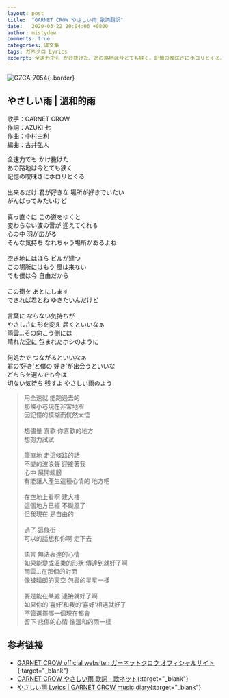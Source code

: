 ```yaml
---
layout: post
title:  "GARNET CROW やさしい雨 歌詞翻訳"
date:   2020-03-22 20:04:06 +0800
author: mistydew
comments: true
categories: 译文集
tags: ガネクロ Lyrics
excerpt: 全速力でも かけ抜けた、あの路地は今とても狭く。記憶の曖昧さにホロリとくる。
---
```

![GZCA-7054](/gc/assets/images/discography/single/GZCA-7054.jpg){:.border}

## やさしい雨 | 溫和的雨

歌手：GARNET CROW<br>
作詞：AZUKI 七<br>
作曲：中村由利<br>
編曲：古井弘人

<div class="lyric-original">
<p>
全速力でも かけ抜けた<br>
あの路地は今とても狭く<br>
記憶の曖昧さにホロリとくる<br>
<br>
出来るだけ 君が好きな 場所が好きでいたい<br>
がんばってみたいけど<br>
<br>
真っ直ぐに この道をゆくと<br>
変わらない波の音が 迎えてくれる<br>
心の中 羽が広がる<br>
そんな気持ち なれちゃう場所があるよね<br>
<br>
空き地にはほら ビルが建つ<br>
この場所にはもう 風は来ない<br>
でも僕は今 自由だから<br>
<br>
この街を あとにします<br>
できれば君とね ゆきたいんだけど<br>
<br>
言葉に ならない気持ちが<br>
やさしさに形を変え 届くといいなぁ<br>
雨雲…その向こう側には<br>
晴れた空に 包まれたホシのように<br>
<br>
何処かで つながるといいなぁ<br>
君の‘好き’と僕の‘好き’が出会うといいな<br>
どちらを選んでも今は<br>
切ない気持ち 残すよ やさしい雨のよう
</p>
</div>

<div class="lyric-translation">
<blockquote>
用全速就 能跑過去的<br>
那條小巷現在非常地窄<br>
因記憶的模糊而恍然大悟<br>
<br>
想儘量 喜歡 你喜歡的地方<br>
想努力試試<br>
<br>
筆直地 走這條路的話<br>
不變的波浪聲 迎接著我<br>
心中 展開翅膀<br>
有能讓人產生這種心情的 地方吧<br>
<br>
在空地上看啊 建大樓<br>
這個地方已經 不颳風了<br>
但我現在 是自由的<br>
<br>
過了 這條街<br>
可以的話想和你啊 走下去<br>
<br>
語言 無法表達的心情<br>
如果能變成溫柔的形狀 傳達到就好了啊<br>
雨雲...在那個的對面<br>
像被晴朗的天空 包裹的星星一樣<br>
<br>
要是能在某處 連接就好了啊<br>
如果你的‘喜好’和我的‘喜好’相遇就好了<br>
不管選擇哪一個現在都會<br>
留下 悲傷的心情 像溫和的雨一樣
</blockquote>
</div>

## 参考链接

* [GARNET CROW official website : ガーネットクロウ オフィシャルサイト](http://www.garnetcrow.com){:target="_blank"}
* [GARNET CROW やさしい雨 歌詞 - 歌ネット](https://www.uta-net.com/song/45945){:target="_blank"}
* [やさしい雨 Lyrics \| GARNET CROW music diary](https://mistydew.github.io/gc/lyrics/original/やさしい雨.html){:target="_blank"}
